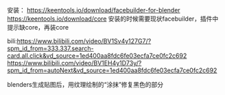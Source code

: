 安装：
https://keentools.io/download/facebuilder-for-blender
https://keentools.io/download/core
安装的时候需要现状facebuilder，插件中提示缺core，再装core

bili:https://www.bilibili.com/video/BV1Sv4y127G7/?spm_id_from=333.337.search-card.all.click&vd_source=1ed400aa8fdc6fe03ecfa7ce0fc2c692
https://www.bilibili.com/video/BV1EH4y1D73y/?spm_id_from=autoNext&vd_source=1ed400aa8fdc6fe03ecfa7ce0fc2c692


blenders生成贴图后，用纹理绘制的“涂抹”修复黑色的部分
